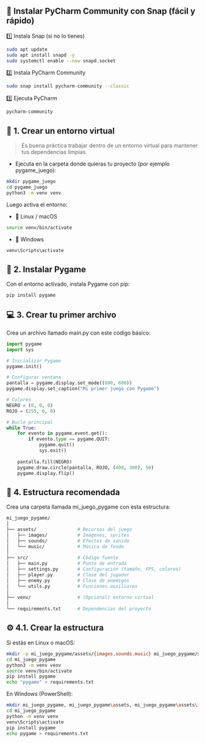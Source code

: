 
## 🧩  Instalar PyCharm Community con Snap (fácil y rápido)
1️⃣ Instala Snap (si no lo tienes)
```bash
sudo apt update
sudo apt install snapd -y
sudo systemctl enable --now snapd.socket
```
2️⃣ Instala PyCharm Community
```bash
sudo snap install pycharm-community --classic
```
3️⃣ Ejecuta PyCharm
```bash
pycharm-community
```

## 🧱 1. Crear un entorno virtual

> Es buena práctica trabajar dentro de un entorno virtual para mantener tus dependencias limpias.

- Ejecuta en la carpeta donde quieras tu proyecto (por ejemplo pygame_juego):

```bash
mkdir pygame_juego
cd pygame_juego
python3 -m venv venv
```
Luego activa el entorno:
- 🔹 Linux / macOS

```bash
source venv/bin/activate
```
- 🔹 Windows
```bash
venv\Scripts\activate
```
## 🧩 2. Instalar Pygame

Con el entorno activado, instala Pygame con pip:
```bash
pip install pygame
```

## 💻 3. Crear tu primer archivo

Crea un archivo llamado main.py con este código básico:

```python
import pygame
import sys

# Inicializar Pygame
pygame.init()

# Configurar ventana
pantalla = pygame.display.set_mode((800, 600))
pygame.display.set_caption("Mi primer juego con Pygame")

# Colores
NEGRO = (0, 0, 0)
ROJO = (255, 0, 0)

# Bucle principal
while True:
    for evento in pygame.event.get():
        if evento.type == pygame.QUIT:
            pygame.quit()
            sys.exit()
    
    pantalla.fill(NEGRO)
    pygame.draw.circle(pantalla, ROJO, (400, 300), 50)
    pygame.display.flip()


```

## 🧱 4. Estructura recomendada

Crea una carpeta llamada mi_juego_pygame con esta estructura:

```bash
mi_juego_pygame/
│
├── assets/               # Recursos del juego
│   ├── images/           # Imágenes, sprites
│   ├── sounds/           # Efectos de sonido
│   └── music/            # Música de fondo
│
├── src/                  # Código fuente
│   ├── main.py           # Punto de entrada
│   ├── settings.py       # Configuración (tamaño, FPS, colores)
│   ├── player.py         # Clase del jugador
│   ├── enemy.py          # Clase de enemigos
│   └── utils.py          # Funciones auxiliares
│
├── venv/                 # (Opcional) entorno virtual
│
└── requirements.txt      # Dependencias del proyecto
```
## ⚙️ 4.1. Crear la estructura

Si estás en Linux o macOS:
```bash
mkdir -p mi_juego_pygame/assets/{images,sounds,music} mi_juego_pygame/src
cd mi_juego_pygame
python3 -m venv venv
source venv/bin/activate
pip install pygame
echo "pygame" > requirements.txt
```
En Windows (PowerShell):
```bash
mkdir mi_juego_pygame, mi_juego_pygame\assets, mi_juego_pygame\assets\images, mi_juego_pygame\assets\sounds, mi_juego_pygame\assets\music, mi_juego_pygame\src
cd mi_juego_pygame
python -m venv venv
venv\Scripts\activate
pip install pygame
echo pygame > requirements.txt
```